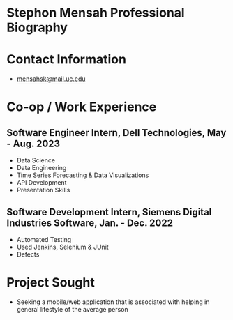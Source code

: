 # Stephon Mensah Professional Biography

# Contact Information
- mensahsk@mail.uc.edu

# Co-op / Work Experience
## Software Engineer Intern, Dell Technologies, May - Aug. 2023
- Data Science
- Data Engineering
- Time Series Forecasting & Data Visualizations
- API Development
- Presentation Skills

## Software Development Intern, Siemens Digital Industries Software, Jan. - Dec. 2022
- Automated Testing
- Used Jenkins, Selenium & JUnit
- Defects

# Project Sought
- Seeking a mobile/web application that is associated with helping in general lifestyle of the average person
